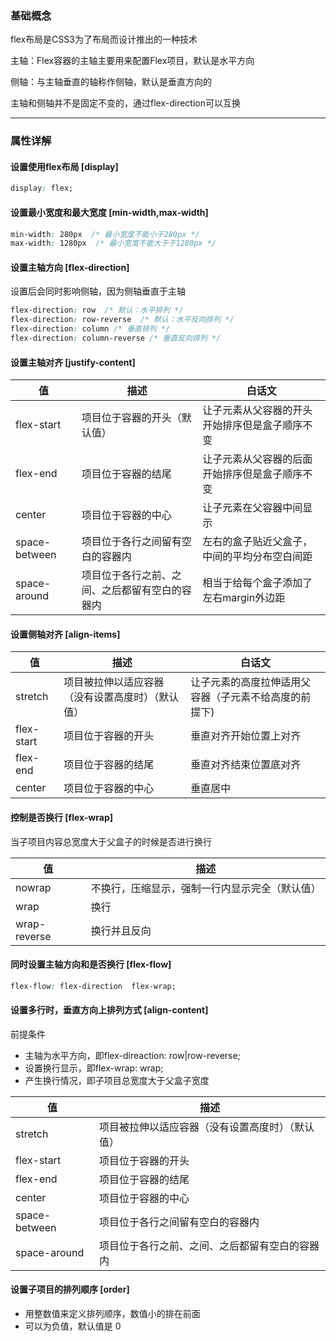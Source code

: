 ### 基础概念

flex布局是CSS3为了布局而设计推出的一种技术

主轴：Flex容器的主轴主要用来配置Flex项目，默认是水平方向

侧轴：与主轴垂直的轴称作侧轴，默认是垂直方向的

主轴和侧轴并不是固定不变的，通过flex-direction可以互换

---------------------------------

### 属性详解

#### 设置使用flex布局 [display]

```css
display: flex;
```

#### 设置最小宽度和最大宽度 [min-width,max-width]

```css
min-width: 280px  /* 最小宽度不能小于280px */
max-width: 1280px  /* 最小宽度不能大于于1280px */
```

#### 设置主轴方向 [flex-direction]

设置后会同时影响侧轴，因为侧轴垂直于主轴

```css
flex-direction: row  /* 默认：水平排列 */
flex-direction: row-reverse  /* 默认：水平反向排列 */
flex-direction: column /* 垂直排列 */
flex-direction: column-reverse /* 垂直反向排列 */
```

#### 设置主轴对齐 [justify-content]

| 值            | 描述                                           | 白话文                                         |
| ------------- | ---------------------------------------------- | ---------------------------------------------- |
| flex-start    | 项目位于容器的开头（默认值）                   | 让子元素从父容器的开头开始排序但是盒子顺序不变 |
| flex-end      | 项目位于容器的结尾                             | 让子元素从父容器的后面开始排序但是盒子顺序不变 |
| center        | 项目位于容器的中心                             | 让子元素在父容器中间显示                       |
| space-between | 项目位于各行之间留有空白的容器内               | 左右的盒子贴近父盒子，中间的平均分布空白间距   |
| space-around  | 项目位于各行之前、之间、之后都留有空白的容器内 | 相当于给每个盒子添加了左右margin外边距         |

#### 设置侧轴对齐 [align-items]

| 值         | 描述                                             | 白话文                                                |
| ---------- | ------------------------------------------------ | ----------------------------------------------------- |
| stretch    | 项目被拉伸以适应容器（没有设置高度时）（默认值） | 让子元素的高度拉伸适用父容器（子元素不给高度的前提下) |
| flex-start | 项目位于容器的开头                               | 垂直对齐开始位置上对齐                                |
| flex-end   | 项目位于容器的结尾                               | 垂直对齐结束位置底对齐                                |
| center     | 项目位于容器的中心                               | 垂直居中                                              |

#### 控制是否换行 [flex-wrap]

当子项目内容总宽度大于父盒子的时候是否进行换行

| 值           | 描述                                           |
| ------------ | ---------------------------------------------- |
| nowrap       | 不换行，压缩显示，强制一行内显示完全（默认值） |
| wrap         | 换行                                           |
| wrap-reverse | 换行并且反向                                   |

#### 同时设置主轴方向和是否换行 [flex-flow]

```css
flex-flow: flex-direction  flex-wrap;  
```

#### 设置多行时，垂直方向上排列方式 [align-content]

前提条件
* 主轴为水平方向，即flex-direaction: row|row-reverse;
* 设置换行显示，即flex-wrap: wrap;
* 产生换行情况，即子项目总宽度大于父盒子宽度

| 值            | 描述                                             |
| ------------- | ------------------------------------------------ |
| stretch       | 项目被拉伸以适应容器（没有设置高度时）（默认值） |
| flex-start    | 项目位于容器的开头                               |
| flex-end      | 项目位于容器的结尾                               |
| center        | 项目位于容器的中心                               |
| space-between | 项目位于各行之间留有空白的容器内                 |
| space-around  | 项目位于各行之前、之间、之后都留有空白的容器内   |

#### 设置子项目的排列顺序 [order]

* 用整数值来定义排列顺序，数值小的排在前面
* 可以为负值，默认值是 0